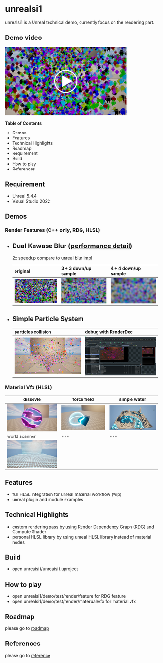# unrealsi1
unrealsi1 is a Unreal technical demo, currently focus on the rendering part.

## Demo video
<a href="https://youtu.be/C87Qk5dcq7Y" target="_blank">
 <img src="doc/screenshot/render/feature/post_processing/dual_kawase_blur/dkBlur_original_play.png" alt="unrealsi1_demo_video" width="400" height="" />
</a>

**Table of Contents**
- Demos
- Features
- Technical Highlights
- Roadmap
- Requirement
- Build
- How to play
- References

## Requirement

- Unreal 5.4.4
- Visual Studio 2022

## Demos

### Render Features (C++ only, RDG, HLSL)

- ## Dual Kawase Blur ([performance detail](doc/detail/render/feature/post_processing/dual_kawase_blur/dual_kawase_blur.md)) 
  2x speedup compare to unreal blur impl

  | original | 3 + 3 down/up sample | 4 + 4 down/up sample |
  |---|---|---|
  |![](doc/screenshot/render/feature/post_processing/dual_kawase_blur/dkBlur_original.png)|![](doc/screenshot/render/feature/post_processing/dual_kawase_blur/dkBlur_3+3.png)|![](doc/screenshot/render/feature/post_processing/dual_kawase_blur/dkBlur_4+4.png)|


- ## Simple Particle System

  | particles collision | debug with RenderDoc |
  |---|---|
  |![](doc/screenshot/render/feature/particle_system/simple_particle/simple_particle.jpg)|![](doc/screenshot/render/feature/particle_system/simple_particle/simple_particle_renderdoc.jpg)|

### Material Vfx (HLSL)

| dissovle | force field | simple water |
|---|---|---|
|![](doc/screenshot/render/material/vfx/dissolve.jpg)|![](doc/screenshot/render/material/vfx/force_field.jpg)|![](doc/screenshot/render/material/vfx/simple_water.jpg)
| world scanner | --- | --- |
|![](doc/screenshot/render/material/vfx/world_scanner.jpg)


## Features

- full HLSL integration for unreal material workflow (wip)
- unreal plugin and module examples


## Technical Highlights

- custom rendering pass by using Render Dependency Graph (RDG) and Compute Shader
- personal HLSL library by using unreal HLSL library instead of material nodes




## Build

- open unrealsi1/unrealsi1.uproject

## How to play

- open unrealsi1/demo/test/render/feature for RDG feature
- open unrealsi1/demo/test/render/materual/vfx for material vfx

## Roadmap

please go to [roadmap](doc/detail/roadmap.md)

## References

please go to [reference](doc/reference/reference.md)